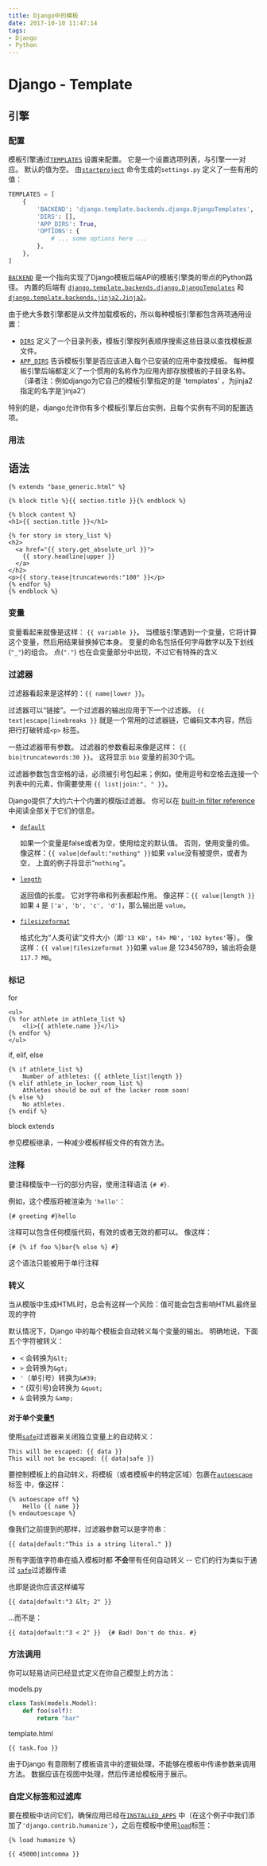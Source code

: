 ```yaml
---
title: Django中的模板
date: 2017-10-10 11:47:14
tags: 
- Django
- Python
---
```


# Django - Template

## 引擎

### 配置

模板引擎通过[`TEMPLATES`](http://usyiyi.cn/documents/Django_111/ref/settings.html#std:setting-TEMPLATES) 设置来配置。 它是一个设置选项列表，与引擎一一对应。 默认的值为空。 由[`startproject`](http://usyiyi.cn/documents/Django_111/ref/django-admin.html#django-admin-startproject) 命令生成的`settings.py` 定义了一些有用的值：

```python
TEMPLATES = [
    {
        'BACKEND': 'django.template.backends.django.DjangoTemplates',
        'DIRS': [],
        'APP_DIRS': True,
        'OPTIONS': {
            # ... some options here ...
        },
    },
]
```

[`BACKEND`](http://usyiyi.cn/documents/Django_111/ref/settings.html#std:setting-TEMPLATES-BACKEND) 是一个指向实现了Django模板后端API的模板引擎类的带点的Python路径。 内置的后端有 [`django.template.backends.django.DjangoTemplates`](http://usyiyi.cn/documents/Django_111/topics/templates.html#django.template.backends.django.DjangoTemplates) 和 [`django.template.backends.jinja2.Jinja2`](http://usyiyi.cn/documents/Django_111/topics/templates.html#django.template.backends.jinja2.Jinja2)。

由于绝大多数引擎都是从文件加载模板的，所以每种模板引擎都包含两项通用设置：

- [`DIRS`](http://usyiyi.cn/documents/Django_111/ref/settings.html#std:setting-TEMPLATES-DIRS) 定义了一个目录列表，模板引擎按列表顺序搜索这些目录以查找模板源文件。
- [`APP_DIRS`](http://usyiyi.cn/documents/Django_111/ref/settings.html#std:setting-TEMPLATES-APP_DIRS) 告诉模板引擎是否应该进入每个已安装的应用中查找模板。 每种模板引擎后端都定义了一个惯用的名称作为应用内部存放模板的子目录名称。（译者注：例如django为它自己的模板引擎指定的是 ‘templates’ ，为jinja2指定的名字是‘jinja2’）

特别的是，django允许你有多个模板引擎后台实例，且每个实例有不同的配置选项。

### 用法

## 语法

```jinja2
{% extends "base_generic.html" %}

{% block title %}{{ section.title }}{% endblock %}

{% block content %}
<h1>{{ section.title }}</h1>

{% for story in story_list %}
<h2>
  <a href="{{ story.get_absolute_url }}">
    {{ story.headline|upper }}
  </a>
</h2>
<p>{{ story.tease|truncatewords:"100" }}</p>
{% endfor %}
{% endblock %}
```

### 变量

变量看起来就像是这样： `{{ variable }}`。 当模版引擎遇到一个变量，它将计算这个变量，然后用结果替换掉它本身。 变量的命名包括任何字母数字以及下划线 (`"_"`)的组合。 点(`"."`) 也在会变量部分中出现，不过它有特殊的含义

### 过滤器

过滤器看起来是这样的：`{{ name|lower }}`。 

过滤器可以“链接”。一个过滤器的输出应用于下一个过滤器。 `{{ text|escape|linebreaks }}` 就是一个常用的过滤器链，它编码文本内容，然后把行打破转成`<p>` 标签。

一些过滤器带有参数。 过滤器的参数看起来像是这样： `{{ bio|truncatewords:30 }}`。 这将显示 `bio` 变量的前30个词。

过滤器参数包含空格的话，必须被引号包起来；例如，使用逗号和空格去连接一个列表中的元素，你需要使用 `{{ list|join:", " }}`。

Django提供了大约六十个内置的模版过滤器。 你可以在 [built-in filter reference](http://usyiyi.cn/documents/Django_111/ref/templates/builtins.html#ref-templates-builtins-filters)中阅读全部关于它们的信息。

- [`default`](http://usyiyi.cn/documents/Django_111/ref/templates/builtins.html#std:templatefilter-default)

  如果一个变量是false或者为空，使用给定的默认值。 否则，使用变量的值。 像这样：`{{ value|default:"nothing" }}`如果 `value`没有被提供，或者为空， 上面的例子将显示“`nothing`”。

- [`length`](http://usyiyi.cn/documents/Django_111/ref/templates/builtins.html#std:templatefilter-length)

  返回值的长度。 它对字符串和列表都起作用。 像这样：`{{ value|length }}`如果 `4` 是 `['a', 'b', 'c', 'd']`，那么输出是 `value`。

- [`filesizeformat`](http://usyiyi.cn/documents/Django_111/ref/templates/builtins.html#std:templatefilter-filesizeformat)

  格式化为“人类可读”文件大小（即`'13 KB'`，`t4> MB'`，`'102 bytes'`等）。 像这样：`{{ value|filesizeformat }}`如果 `value` 是 123456789，输出将会是 `117.7 MB`。

### 标记

for

```django
<ul>
{% for athlete in athlete_list %}
    <li>{{ athlete.name }}</li>
{% endfor %}
</ul>
```

if, elif, else

```django
{% if athlete_list %}
    Number of athletes: {{ athlete_list|length }}
{% elif athlete_in_locker_room_list %}
    Athletes should be out of the locker room soon!
{% else %}
    No athletes.
{% endif %}
```

block extends

参见模板继承，一种减少模板样板文件的有效方法。

### 注释

要注释模版中一行的部分内容，使用注释语法 `{# #}`.

例如，这个模版将被渲染为 `'hello'`：

```django
{# greeting #}hello
```

注释可以包含任何模版代码，有效的或者无效的都可以。 像这样：

```django
{# {% if foo %}bar{% else %} #}
```

这个语法只能被用于单行注释

### 转义

当从模版中生成HTML时，总会有这样一个风险：值可能会包含影响HTML最终呈现的字符

默认情况下，Django 中的每个模板会自动转义每个变量的输出。 明确地说，下面五个字符被转义：

- `<` 会转换为`&lt;`
- `>` 会转换为`&gt;`
- `'`（单引号）转换为`&#39;`
- `"` (双引号)会转换为 `&quot;`
- `&` 会转换为 `&amp;`

#### 对于单个变量[¶](http://usyiyi.cn/documents/Django_111/ref/templates/language.html#for-individual-variables)

使用[`safe`](http://usyiyi.cn/documents/Django_111/ref/templates/builtins.html#std:templatefilter-safe)过滤器来关闭独立变量上的自动转义：

```django
This will be escaped: {{ data }}
This will not be escaped: {{ data|safe }}
```

要控制模板上的自动转义，将模板（或者模板中的特定区域）包裹在[`autoescape`](http://usyiyi.cn/documents/Django_111/ref/templates/builtins.html#std:templatetag-autoescape)标签 中，像这样：

```django
{% autoescape off %}
    Hello {{ name }}
{% endautoescape %}
```

像我们之前提到的那样，过滤器参数可以是字符串：

```django
{{ data|default:"This is a string literal." }}
```

所有字面值字符串在插入模板时都 **不会**带有任何自动转义 -- 它们的行为类似于通过 [`safe`](http://usyiyi.cn/documents/Django_111/ref/templates/builtins.html#std:templatefilter-safe)过滤器传递

也即是说你应该这样编写

```django
{{ data|default:"3 &lt; 2" }}
```

…而不是：

```django
{{ data|default:"3 < 2" }}  {# Bad! Don't do this. #}
```

### 方法调用

你可以轻易访问已经显式定义在你自己模型上的方法：

models.py

```python
class Task(models.Model):
    def foo(self):
        return "bar"
```

template.html

```django
{{ task.foo }}
```

由于Django 有意限制了模板语言中的逻辑处理，不能够在模板中传递参数来调用方法。 数据应该在视图中处理，然后传递给模板用于展示。

### 自定义标签和过滤库

 要在模板中访问它们，确保应用已经在[`INSTALLED_APPS`](http://usyiyi.cn/documents/Django_111/ref/settings.html#std:setting-INSTALLED_APPS) 中（在这个例子中我们添加了`'django.contrib.humanize'`），之后在模板中使用[`load`](http://usyiyi.cn/documents/Django_111/ref/templates/builtins.html#std:templatetag-load)标签：

```django
{% load humanize %}

{{ 45000|intcomma }}
```